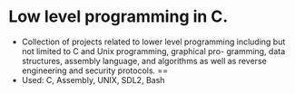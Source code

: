 Low level programming in C.
==
* Collection of projects related to lower level programming including but not limited to C and Unix programming, graphical pro-
gramming, data structures, assembly language, and algorithms as well as reverse engineering and security protocols.
==
* Used: C, Assembly, UNIX, SDL2, Bash
